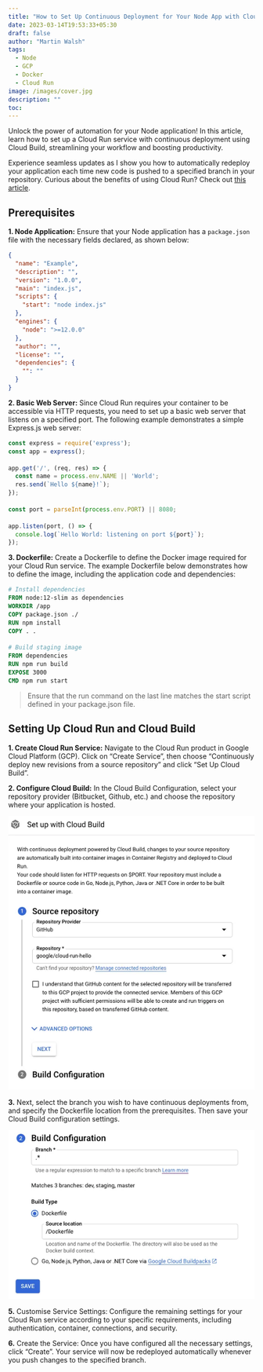 ```yaml
---
title: "How to Set Up Continuous Deployment for Your Node App with Cloud Run and Cloud Build"
date: 2023-03-14T19:53:33+05:30
draft: false
author: "Martin Walsh"
tags:
  - Node
  - GCP
  - Docker
  - Cloud Run
image: /images/cover.jpg
description: ""
toc: 
---
```


Unlock the power of automation for your Node application! In this article, learn how to set up a Cloud Run service with continuous deployment using Cloud Build, streamlining your workflow and boosting productivity.

Experience seamless updates as I show you how to automatically redeploy your application each time new code is pushed to a specified branch in your repository. Curious about the benefits of using Cloud Run? Check out [this article](https://medium.com/google-cloud/why-i-definitively-switched-from-cloud-functions-to-cloud-run-635d03f1eb4d).
## Prerequisites

**1. Node Application:** Ensure that your Node application has a `package.json` file with the necessary fields declared, as shown below:
``` json
{
  "name": "Example",
  "description": "",
  "version": "1.0.0",
  "main": "index.js",
  "scripts": {
    "start": "node index.js"
  },
  "engines": {
    "node": ">=12.0.0"
  },
  "author": "",
  "license": "",
  "dependencies": {
    "": ""
  }
}
```
**2. Basic Web Server:** Since Cloud Run requires your container to be accessible via HTTP requests, you need to set up a basic web server that listens on a specified port. The following example demonstrates a simple Express.js web server:
``` javascript
const express = require('express');
const app = express();

app.get('/', (req, res) => {
  const name = process.env.NAME || 'World';
  res.send(`Hello ${name}!`);
});

const port = parseInt(process.env.PORT) || 8080;

app.listen(port, () => {
  console.log(`Hello World: listening on port ${port}`);
});
```
**3. Dockerfile:** Create a Dockerfile to define the Docker image required for your Cloud Run service. The example Dockerfile below demonstrates how to define the image, including the application code and dependencies:
``` dockerfile
# Install dependencies
FROM node:12-slim as dependencies
WORKDIR /app
COPY package.json ./
RUN npm install
COPY . .

# Build staging image
FROM dependencies
RUN npm run build
EXPOSE 3000
CMD npm run start
```
>Ensure that the run command on the last line matches the start script defined in your package.json file.

## Setting Up Cloud Run and Cloud Build

**1. Create Cloud Run Service:** Navigate to the Cloud Run product in Google Cloud Platform (GCP). Click on “Create Service”, then choose “Continuously deploy new revisions from a source repository” and click “Set Up Cloud Build”.

**2. Configure Cloud Build:** In the Cloud Build Configuration, select your repository provider (Bitbucket, Github, etc.) and choose the repository where your application is hosted.

![Screenshot: Stage 1 of setting up cloud build](/static/images/cloud1.webp)

**3.** Next, select the branch you wish to have continuous deployments from, and specify the Dockerfile location from the prerequisites. Then save your Cloud Build configuration settings.

![Screenshot: Stage 2 of setting up cloud build](/static/images/cloud2.webp)

**5.** Customise Service Settings: Configure the remaining settings for your Cloud Run service according to your specific requirements, including authentication, container, connections, and security.

**6.** Create the Service: Once you have configured all the necessary settings, click “Create”. Your service will now be redeployed automatically whenever you push changes to the specified branch.